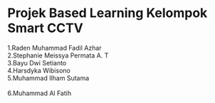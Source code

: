 # Projek Based Learning Kelompok Smart CCTV
1.Raden Muhammad Fadil Azhar <br>
2.Stephanie Meissya Permata A. T <br>
3.Bayu Dwi Setianto	<br>
4.Harsdyka Wibisono	<br>
5.Muhammad Ilham Sutama	<br>	
6.Muhammad Al Fatih	<br>
